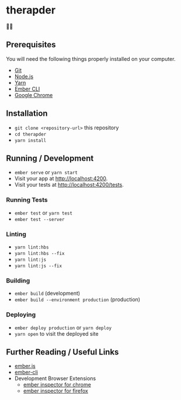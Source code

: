 # therapder

💆‍♀️

## Prerequisites

You will need the following things properly installed on your computer.

* [Git](https://git-scm.com/)
* [Node.js](https://nodejs.org/)
* [Yarn](https://yarnpkg.com/)
* [Ember CLI](https://ember-cli.com/)
* [Google Chrome](https://google.com/chrome/)

## Installation

* `git clone <repository-url>` this repository
* `cd therapder`
* `yarn install`

## Running / Development

* `ember serve` or `yarn start`
* Visit your app at [http://localhost:4200](http://localhost:4200).
* Visit your tests at [http://localhost:4200/tests](http://localhost:4200/tests).

### Running Tests

* `ember test` or `yarn test`
* `ember test --server`

### Linting

* `yarn lint:hbs`
* `yarn lint:hbs --fix`
* `yarn lint:js`
* `yarn lint:js --fix`

### Building

* `ember build` (development)
* `ember build --environment production` (production)

### Deploying

* `ember deploy production` or `yarn deploy`
* `yarn open` to visit the deployed site

## Further Reading / Useful Links

* [ember.js](https://emberjs.com/)
* [ember-cli](https://ember-cli.com/)
* Development Browser Extensions
  * [ember inspector for chrome](https://chrome.google.com/webstore/detail/ember-inspector/bmdblncegkenkacieihfhpjfppoconhi)
  * [ember inspector for firefox](https://addons.mozilla.org/en-US/firefox/addon/ember-inspector/)
